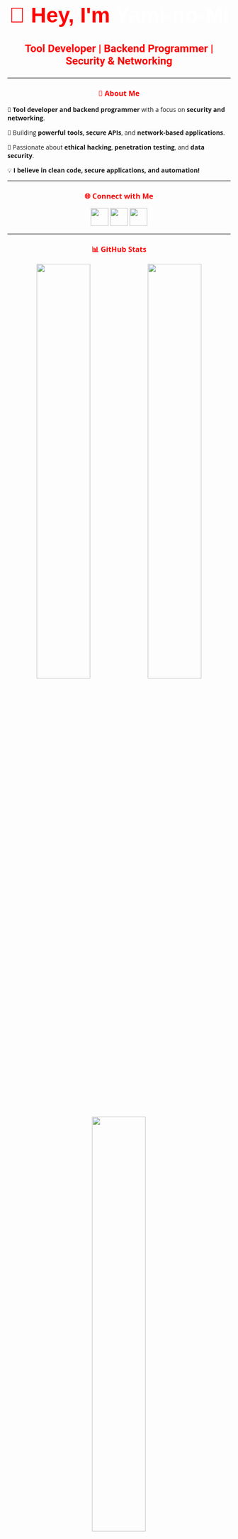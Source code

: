 <head>
  <link href="https://fonts.googleapis.com/css2?family=Roboto:wght@400;500;700&family=Poppins:wght@400;500;700&family=Open+Sans:wght@400;600&family=Montserrat:wght@400;600&display=swap" rel="stylesheet">
</head>

<body style="font-family: 'Open Sans', sans-serif;">
  <h1 align="center" style="color:#FF0000; font-size: 3rem; font-family: 'Poppins', sans-serif; transition: all 0.3s ease;">👋 Hey, I'm <span style="color:#FFFFFF;">Yami-no-Mi</span></h1>
  <h3 align="center" style="color:#FF0000; font-size: 1.5rem; font-family: 'Roboto', sans-serif;">Tool Developer | Backend Programmer | Security & Networking</h3>

  <hr>

  <h3 align="center" style="color:#FF0000;">🚀 About Me</h3>
  <p>🔹 <strong>Tool developer and backend programmer</strong> with a focus on <strong>security and networking</strong>.</p>
  <p>🔹 Building <strong>powerful tools, secure APIs</strong>, and <strong>network-based applications</strong>.</p>
  <p>🔹 Passionate about <strong>ethical hacking</strong>, <strong>penetration testing</strong>, and <strong>data security</strong>.</p>
  <p>💡 <strong>I believe in clean code, secure applications, and automation!</strong></p>

  <hr>

  <h3 align="center" style="color:#FF0000;">🌐 Connect with Me</h3>
  <p align="center">
    <a href="https://github.com/Yami-no-Mi"><img src="https://img.shields.io/badge/GitHub-000000?style=for-the-badge&logo=github&logoColor=white" height="40" width="auto"></a>
    <a href="https://www.linkedin.com/in/arash-yadi-b29046342/"><img src="https://img.shields.io/badge/LinkedIn-0A66C2?style=for-the-badge&logo=linkedin&logoColor=white" height="40" width="auto"></a>
    <a href="https://t.me/triangle_company_official"><img src="https://img.shields.io/badge/Telegram-26A5E4?style=for-the-badge&logo=telegram&logoColor=white" height="40" width="auto"></a>
  </p>

  <hr>

  <h3 align="center" style="color:#FF0000;">📊 GitHub Stats</h3>
  <p align="center">
    <img src="https://github-readme-stats.vercel.app/api?username=Yami-no-Mi&show_icons=true&theme=dark&bg_color=000000&title_color=FF0000&icon_color=FFCC00&text_color=FFFFFF" width="49%">
    <img src="https://github-readme-streak-stats.herokuapp.com/?user=Yami-no-Mi&theme=dark&background=000000&ring=FF0000&fire=FFCC00&currStreakLabel=FFCC00" width="49%">
  </p>
  <p align="center">
    <img src="https://github-readme-stats.vercel.app/api/top-langs/?username=Yami-no-Mi&layout=compact&theme=dark&bg_color=000000&title_color=FF0000&text_color=FFFFFF" width="49%">
  </p>

  <hr>

  <h3 align="center" style="color:#FF0000;">🛠 Tech Stack</h3>
  <h4 align="center" style="font-family: 'Poppins', sans-serif;">Programming & Backend</h4>
  <p align="center">
    <img src="https://img.shields.io/badge/Python-306998?style=for-the-badge&logo=python&logoColor=white" height="40">
    <img src="https://img.shields.io/badge/JavaScript-F7DF1E?style=for-the-badge&logo=javascript&logoColor=black" height="40">
    <img src="https://img.shields.io/badge/Node.js-339933?style=for-the-badge&logo=node.js&logoColor=white" height="40">
  </p>

  <h4 align="center" style="font-family: 'Poppins', sans-serif;">Security & Networking</h4>
  <p align="center">
    <img src="https://img.shields.io/badge/Linux-FCC624?style=for-the-badge&logo=linux&logoColor=black" height="40">
    <img src="https://img.shields.io/badge/Pentesting-9B9B9B?style=for-the-badge&logo=kali-linux&logoColor=white" height="40">
    <img src="https://img.shields.io/badge/Networking-1E72B1?style=for-the-badge&logo=cisco&logoColor=white" height="40">
    <img src="https://img.shields.io/badge/Ethical_Hacking-FF0000?style=for-the-badge&logo=hack-the-box&logoColor=white" height="40">
  </p>

  <h4 align="center" style="font-family: 'Poppins', sans-serif;">Databases & DevOps</h4>
  <p align="center">
    <img src="https://img.shields.io/badge/PostgreSQL-336791?style=for-the-badge&logo=postgresql&logoColor=white" height="40">
    <img src="https://img.shields.io/badge/Docker-2496ED?style=for-the-badge&logo=docker&logoColor=white" height="40">
    <img src="https://img.shields.io/badge/Nginx-009639?style=for-the-badge&logo=nginx&logoColor=white" height="40">
  </p>

  <hr>

  <h3 align="center" style="color:#FF0000;">🔥 Latest Projects</h3>
  <p>🚀 <strong><a href="https://github.com/Yami-no-Mi/security-toolkit">Security Toolkit</a></strong> – A penetration testing automation tool.</p>
  <p>📡 <strong><a href="https://github.com/Yami-no-Mi/api-fortress">API Fortress</a></strong> – Secure and scalable backend framework.</p>
  <p>🔍 <strong><a href="https://github.com/Yami-no-Mi/ctf-challenges">CTF Challenges</a></strong> – A collection of hacking challenges.</p>

  <hr>

  <p align="center">🔥 <strong>Always hacking, always learning, always building.</strong> 🚀</p>
</body>
